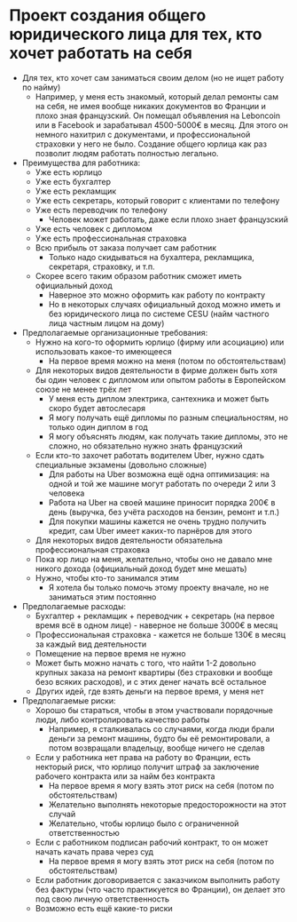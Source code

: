 # Проект создания общего юридического лица для тех, кто хочет работать на себя
* Для тех, кто хочет сам заниматься своим делом (но не ищет работу по найму)
  + Например, у меня есть знакомый, который делал ремонты сам на себя, не имея вообще никаких документов во Франции и плохо зная французский. Он помещал объявления на Leboncoin или в Facebook и зарабатывал 4500-5000€ в месяц. Для этого он немного нахитрил с документами, и профессиональной страховки у него не было. Создание общего юрлица как раз позволит людям работать полностью легально.
* Преимущества для работника:
  + Уже есть юрлицо
  + Уже есть бухгалтер
  + Уже есть рекламщик
  + Уже есть секретарь, который говорит с клиентами по телефону
  + Уже есть переводчик по телефону
    - Человек может работать, даже если плохо знает французский
  + Уже есть человек с дипломом
  + Уже есть профессиональная страховка 
  + Всю прибыль от заказа получает сам работник
    - Только надо скидываться на бухалтера, рекламщика, секретаря, страховку, и т.п.
  + Скорее всего таким образом работник сможет иметь официальный доход
    - Наверное это можно оформить как работу по контракту
    - Но в некоторых случаях официальный доход можно иметь и без юридического лица по системе CESU (найм частного лица частным лицом на дому)
* Предполагаемые организационные требования:
  + Нужно на кого-то оформить юрлицо (фирму или асоциацию) или использовать какое-то имеющееся
    + На первое время можно на меня (потом по обстоятельствам)
  + Для некоторых видов деятельности в фирме должен быть хотя бы один человек с дипломом или опытом работы в Европейском союзе не менее трёх лет
    - У меня есть диплом электрика, сантехника и может быть скоро будет автослесаря
    - Я могу получать ещё дипломы по разным специальностям, но только один диплом в год
    - Я могу объяснять людям, как получать такие дипломы, это не сложно, но обязательно нужно знать французский
  + Если кто-то захочет работать водителем Uber, нужно сдать специальные экзамены (довольно сложные)
    + Для работы на Uber возможна ещё одна оптимизация: на одной и той же машине могут работать по очереди 2 или 3 человека
    + Работа на Uber на своей машине приносит порядка 200€ в день (выручка, без учёта расходов на бензин, ремонт и т.п.)
    + Для покупки машины кажется не очень трудно получить кредит, сам Uber имеет каких-то парнёров для этого
  + Для некоторых видов деятельности обязательна профессиональная страховка
  + Пока юр лицо на меня, желательно, чтобы оно не давало мне никого дохода (официальный доход будет мне мешать)
  + Нужно, чтобы кто-то занимался этим
    - Я хотела бы только помочь этому проекту вначале, но не заниматься этим постоянно
* Предполагаемые расходы:
  + Бухгалтер + рекламщик + переводчик + секретарь (на первое время всё в одном лице) - наверное не больше 3000€ в месяц
  + Профессиональная страховка - кажется не больше 130€ в месяц за каждый вид деятельности
  + Помещение на первое время не нужно
  + Может быть можно начать с того, что найти 1-2 довольно крупных заказа на ремонт квартиры (без страховки и вообще безо всяких расходов), и с этих денег начать всё остальное
  + Других идей, где взять деньги на первое время, у меня нет
* Предполагаемые риски:
  + Хорошо бы стараться, чтобы в этом участвовали порядочные люди, либо контролировать качество работы
    - Например, я сталкивалась со случаями, когда люди брали деньги за ремонт машины, будто бы её ремонтировали, а потом возвращали владельцу, вообще ничего не сделав 
  + Если у работника нет права на работу во Франции, есть некторый риск, что юрлицо получит штраф за заключение рабочего контракта или за найм без контракта
    - На первое время я могу взять этот риск на себя (потом по обстоятельствам)
    - Желательно выполнять некоторые предосторожности на этот случай
    - Желательно, чтобы юрлицо было с ограниченной ответственностью
  + Если с работником подписан рабочий контракт, то он может начать качать права через суд 
    - На первое время я могу взять этот риск на себя (потом по обстоятельствам)
  + Если работник договоривается с заказчиком выполнить работу без фактуры (что часто практикуется во Франции), он делает это под свою личную ответственность
  + Возможно есть ещё какие-то риски
